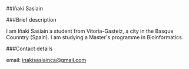 ##Iñaki Sasiain

###Brief description

I am Iñaki Sasiain a student from Vitoria-Gasteiz, a city in the Basque Counntry (Spain). I am studying a Master's programme in Bioinformatics.

###Contact details

email: inakisasiainca@gmail.com 
